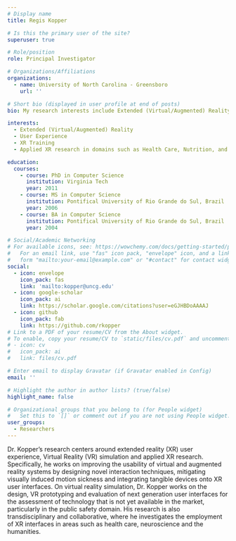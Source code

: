 ```yaml
---
# Display name
title: Regis Kopper

# Is this the primary user of the site?
superuser: true

# Role/position
role: Principal Investigator

# Organizations/Affiliations
organizations:
  - name: University of North Carolina - Greensboro
    url: ''

# Short bio (displayed in user profile at end of posts)
bio: My research interests include Extended (Virtual/Augmented) Reality, User Experience and XR Training

interests:
  - Extended (Virtual/Augmented) Reality
  - User Experience
  - XR Training
  - Applied XR research in domains such as Health Care, Nutrition, and Public Safety

education:
  courses:
    - course: PhD in Computer Science
      institution: Virginia Tech
      year: 2011
    - course: MS in Computer Science
      institution: Pontifical University of Rio Grande do Sul, Brazil
      year: 2006
    - course: BA in Computer Science
      institution: Pontifical University of Rio Grande do Sul, Brazil
      year: 2004

# Social/Academic Networking
# For available icons, see: https://wowchemy.com/docs/getting-started/page-builder/#icons
#   For an email link, use "fas" icon pack, "envelope" icon, and a link in the
#   form "mailto:your-email@example.com" or "#contact" for contact widget.
social:
  - icon: envelope
    icon_pack: fas
    link: 'mailto:kopper@uncg.edu'
  - icon: google-scholar
    icon_pack: ai
    link: https://scholar.google.com/citations?user=eGJHBDoAAAAJ
  - icon: github
    icon_pack: fab
    link: https://github.com/rkopper
# Link to a PDF of your resume/CV from the About widget.
# To enable, copy your resume/CV to `static/files/cv.pdf` and uncomment the lines below.
# - icon: cv
#   icon_pack: ai
#   link: files/cv.pdf

# Enter email to display Gravatar (if Gravatar enabled in Config)
email: ''

# Highlight the author in author lists? (true/false)
highlight_name: false

# Organizational groups that you belong to (for People widget)
#   Set this to `[]` or comment out if you are not using People widget.
user_groups:
  - Researchers
---
```


Dr. Kopper’s research centers around extended reality (XR) user experience, Virtual Reality (VR) simulation and applied XR research. Specifically, he works on improving the usability of virtual and augmented reality systems by designing novel interaction techniques, mitigating visually induced motion sickness and integrating tangible devices onto XR user interfaces. On virtual reality simulation, Dr. Kopper works on the design, VR prototyping and evaluation of next generation user interfaces for the assessment of technology that is not yet available in the market, particularly in the public safety domain. His research is also transdisciplinary and collaborative, where he investigates the employment of XR interfaces in areas such as health care, neuroscience and the humanities.
